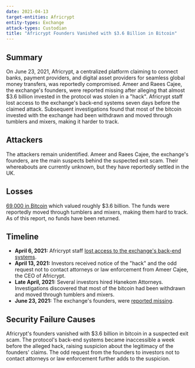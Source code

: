 ```yaml
---
date: 2021-04-13
target-entities: Africrypt
entity-types: Exchange
attack-types: Custodian
title: "Africrypt Founders Vanished with $3.6 Billion in Bitcoin"
---
```


## Summary

On June 23, 2021, Africrypt, a centralized platform claiming to connect banks, payment providers, and digital asset providers for seamless global money transfers, was reportedly compromised. Ameer and Raees Cajee, the exchange's founders, were reported missing after alleging that almost $3.6 billion invested in the protocol was stolen in a "hack". Africrypt staff lost access to the exchange's back-end systems seven days before the claimed attack. Subsequent investigations found that most of the bitcoin invested with the exchange had been withdrawn and moved through tumblers and mixers, making it harder to track.

## Attackers

The attackers remain unidentified. Ameer and Raees Cajee, the exchange's founders, are the main suspects behind the suspected exit scam. Their whereabouts are currently unknown, but they have reportedly settled in the UK.

## Losses

[69,000 in Bitcoin](https://cryptobriefing.com/africrypt-founders-disappear-3-6-billion-btc/#:~:text=In%20one%20of%20the%20biggest%20crypto%20heists%20ever%2C,of%20the%20largest%20BTC%20thefts%20in%20crypto%20history.) which valued roughly $3.6 billion. The funds were reportedly moved through tumblers and mixers, making them hard to track. As of this report, no funds have been returned.

## Timeline

- **April 6, 2021:** Africrypt staff [lost access to the exchange's back-end systems](https://hypebeast.com/2021/6/africrypt-bitcoin-founders-missing-hack-south-africa).
- **April 13, 2021:** Investors received notice of the "hack" and the odd request not to contact attorneys or law enforcement from Ameer Cajee, the CEO of Africrypt.
- **Late April, 2021:** Several investors hired Hanekom Attorneys. Investigations discovered that most of the bitcoin had been withdrawn and moved through tumblers and mixers.
- **June 23, 2021:** The exchange's founders, were [reported missing](https://finance.yahoo.com/news/africrypt-bitcoin-disappearance-174636634.html).

## Security Failure Causes

Africrypt's founders vanished with $3.6 billion in bitcoin in a suspected exit scam. The protocol's back-end systems became inaccessible a week before the alleged hack, raising suspicion about the legitimacy of the founders' claims. The odd request from the founders to investors not to contact attorneys or law enforcement further adds to the suspicion.
